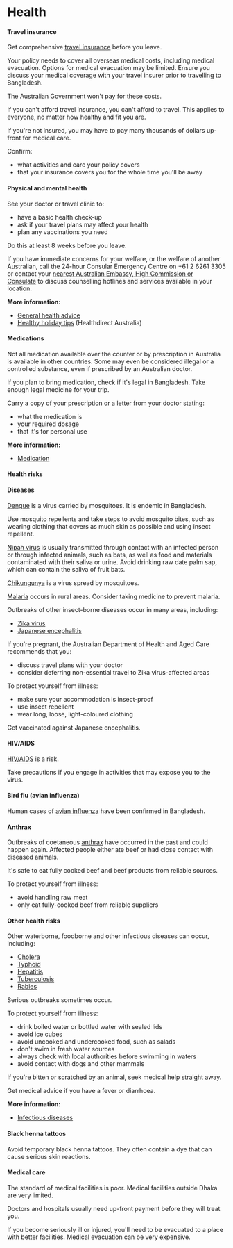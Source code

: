 # Health

#### Travel insurance

Get comprehensive [travel insurance](/before-you-go/the-basics/travel-insurance "Travel insurance") before you leave.

Your policy needs to cover all overseas medical costs, including medical evacuation. Options for medical evacuation may be limited. Ensure you discuss your medical coverage with your travel insurer prior to travelling to Bangladesh.

The Australian Government won't pay for these costs.

If you can't afford travel insurance, you can't afford to travel. This applies to everyone, no matter how healthy and fit you are.

If you're not insured, you may have to pay many thousands of dollars up-front for medical care.

Confirm:

* what activities and care your policy covers
* that your insurance covers you for the whole time you'll be away

#### Physical and mental health

See your doctor or travel clinic to:

* have a basic health check-up
* ask if your travel plans may affect your health
* plan any vaccinations you need

Do this at least 8 weeks before you leave.

If you have immediate concerns for your welfare, or the welfare of another Australian, call the 24-hour Consular Emergency Centre on +61 2 6261 3305 or contact your [nearest Australian Embassy, High Commission or Consulate](https://www.dfat.gov.au/about-us/our-locations/missions/our-embassies-and-consulates-overseas) to discuss counselling hotlines and services available in your location.

**More information:**

* [General health advice](/before-you-go/health "Taking care of your health")
* [Healthy holiday tips](https://www.healthdirect.gov.au/healthy-holiday-tips-infographic) (Healthdirect Australia)

#### Medications

Not all medication available over the counter or by prescription in Australia is available in other countries. Some may even be considered illegal or a controlled substance, even if prescribed by an Australian doctor.

If you plan to bring medication, check if it's legal in Bangladesh. Take enough legal medicine for your trip.

Carry a copy of your prescription or a letter from your doctor stating:

* what the medication is
* your required dosage
* that it's for personal use

**More information:**

* [Medication](https://www.smartraveller.gov.au/before-you-go/health/medications)

#### Health risks

#### Diseases

[Dengue](https://www.health.gov.au/diseases/dengue-virus-infection?language=en) is a virus carried by mosquitoes. It is endemic in Bangladesh.

Use mosquito repellents and take steps to avoid mosquito bites, such as wearing clothing that covers as much skin as possible and using insect repellent.

[Nipah virus](https://www.who.int/news-room/fact-sheets/detail/nipah-virus) is usually transmitted through contact with an infected person or through infected animals, such as bats, as well as food and materials contaminated with their saliva or urine. Avoid drinking raw date palm sap, which can contain the saliva of fruit bats.

[Chikungunya](https://www.who.int/news-room/fact-sheets/detail/chikungunya) is a virus spread by mosquitoes.

[Malaria](https://www.who.int/news-room/fact-sheets/detail/malaria) occurs in rural areas. Consider taking medicine to prevent malaria.

Outbreaks of other insect-borne diseases occur in many areas, including:

* [Zika virus](https://www.health.gov.au/diseases/flavivirus-infection-including-zika-virus?utm_source=health.gov.au&utm_medium=callout-auto-custom&utm_campaign=digital_transformation)
* [Japanese encephalitis](https://www.who.int/news-room/fact-sheets/detail/japanese-encephalitis)

If you're pregnant, the Australian Department of Health and Aged Care recommends that you:

* discuss travel plans with your doctor
* consider deferring non-essential travel to Zika virus-affected areas

To protect yourself from illness:

* make sure your accommodation is insect-proof
* use insect repellent
* wear long, loose, light-coloured clothing

Get vaccinated against Japanese encephalitis.

#### HIV/AIDS

[HIV/AIDS](https://www.who.int/news-room/fact-sheets/detail/hiv-aids) is a risk.

Take precautions if you engage in activities that may expose you to the virus.

#### Bird flu (avian influenza)

Human cases of [avian influenza](http://www.health.gov.au/avian_influenza) have been confirmed in Bangladesh.

#### Anthrax

Outbreaks of coetaneous [anthrax](https://www.who.int/publications/i/item/9789241547536) have occurred in the past and could happen again. Affected people either ate beef or had close contact with diseased animals.

It's safe to eat fully cooked beef and beef products from reliable sources.

To protect yourself from illness:

* avoid handling raw meat
* only eat fully-cooked beef from reliable suppliers

#### Other health risks

Other waterborne, foodborne and other infectious diseases can occur, including:

* [Cholera](https://www.who.int/news-room/fact-sheets/detail/cholera)
* [Typhoid](https://www.who.int/immunization/diseases/typhoid/en/)
* [Hepatitis](https://www.who.int/hepatitis/en/)
* [Tuberculosis](https://www.who.int/health-topics/tuberculosis#tab=tab_1)
* [Rabies](https://www.who.int/news-room/fact-sheets/detail/rabies)

Serious outbreaks sometimes occur.

To protect yourself from illness:

* drink boiled water or bottled water with sealed lids
* avoid ice cubes
* avoid uncooked and undercooked food, such as salads
* don't swim in fresh water sources
* always check with local authorities before swimming in waters
* avoid contact with dogs and other mammals

If you're bitten or scratched by an animal, seek medical help straight away.

Get medical advice if you have a fever or diarrhoea.

**More information:**

* [Infectious diseases](/before-you-go/health/diseases "Infectious diseases")

#### Black henna tattoos

Avoid temporary black henna tattoos. They often contain a dye that can cause serious skin reactions.

#### Medical care

The standard of medical facilities is poor. Medical facilities outside Dhaka are very limited.

Doctors and hospitals usually need up-front payment before they will treat you.

If you become seriously ill or injured, you'll need to be evacuated to a place with better facilities. Medical evacuation can be very expensive.